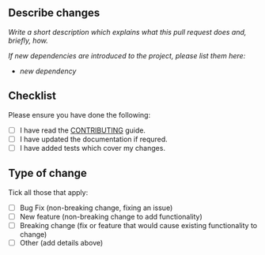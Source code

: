 ## Describe changes

_Write a short description which explains what this pull request does and, briefly, how._

_If new dependencies are introduced to the project, please list them here:_

* _new dependency_

## Checklist

Please ensure you have done the following:

- [ ] I have read the [CONTRIBUTING](https://github.com/fuzzylabs/matcha/blob/main/CONTRIBUTING.md) guide. 
- [ ] I have updated the documentation if requred.
- [ ] I have added tests which cover my changes.

## Type of change

Tick all those that apply:

- [ ] Bug Fix (non-breaking change, fixing an issue)
- [ ] New feature (non-breaking change to add functionality)
- [ ] Breaking change (fix or feature that would cause existing functionality to change)
- [ ] Other (add details above)